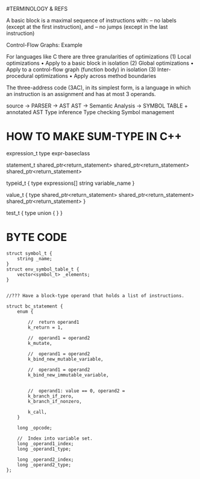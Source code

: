 #TERMINOLOGY & REFS

A basic block is a maximal sequence of
instructions with:
– no labels (except at the first instruction), and
– no jumps (except in the last instruction)


Control-Flow Graphs: Example



For languages like C there are three granularities
of optimizations
(1) Local optimizations
• Apply to a basic block in isolation
(2) Global optimizations
• Apply to a control-flow graph (function body) in isolation
(3) Inter-procedural optimizations
• Apply across method boundaries



The three-address code (3AC), in its simplest form, is a language in which an instruction is an assignment and has at most 3 operands.

source -> PARSER -> AST
AST -> Semantic Analysis -> SYMBOL TABLE + annotated AST
	Type inference
	Type checking
	Symbol management


# HOW TO MAKE SUM-TYPE IN C++

expression_t
	type
	expr-baseclass


statement_t
	shared_ptr<return_statement>
	shared_ptr<return_statement>
	shared_ptr<return_statement>




typeid_t {
	type
	expressions[]
	string variable_name
}

value_t {
	type
	shared_ptr<return_statement>
	shared_ptr<return_statement>
	shared_ptr<return_statement>
}


test_t {
	type
	union {
	}
}

# BYTE CODE

	struct symbol_t {
		string _name;
	}
	struct env_symbol_table_t {
		vector<symbol_t> _elements;
	}


	//??? Have a block-type operand that holds a list of instructions.

	struct bc_statement {
		enum {

			//	return operand1
			k_return = 1,

			//	operand1 = operand2
			k_mutate,

			//	operand1 = operand2
			k_bind_new_mutable_variable,

			//	operand1 = operand2
			k_bind_new_immutable_variable,


			//	operand1: value == 0, operand2 = 
			k_branch_if_zero,
			k_branch_if_nonzero,

			k_call,
		}

		long _opcode;

		//	Index into variable set.
		long _operand1_index;
		long _operand1_type;

		long _operand2_index;
		long _operand2_type;
	};

